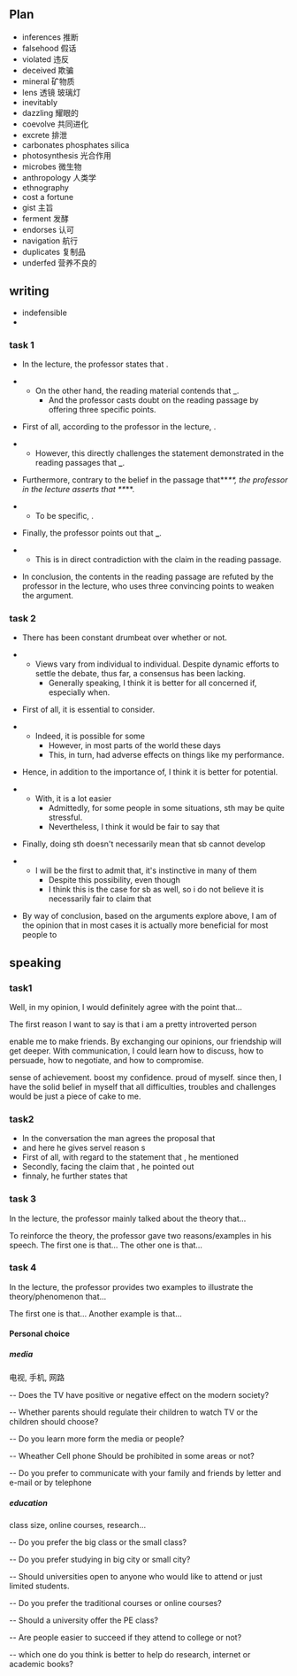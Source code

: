 ## Plan

* inferences 推断
* falsehood 假话
* violated 违反
* deceived  欺骗
* mineral 矿物质
* lens 透镜 玻璃灯
* inevitably
* dazzling 耀眼的
* coevolve 共同进化
* excrete 排泄
* carbonates phosphates silica
* photosynthesis 光合作用
* microbes 微生物
* anthropology 人类学
* ethnography
* cost a fortune
* gist 主旨
* ferment 发酵
* endorses 认可
* navigation 航行
* duplicates 复制品
* underfed 营养不良的

## writing

* indefensible 
* 

### task 1

* In the lecture, the professor states that . 

* - On the other hand, the reading material contends that _. 
    - And the professor casts doubt on the reading passage by offering three specific points.

* First of all, according to the professor in the lecture, . 

* - However, this directly challenges the statement demonstrated in the reading passages that **_**.

* Furthermore, contrary to the belief in the passage that**_**, the professor in the lecture asserts that **_**. 

* - To be specific, .

* Finally, the professor points out that **_**.

* - This is in direct contradiction with the claim in the reading passage.

* In conclusion, the contents in the reading passage are refuted by the professor in the lecture, who uses three convincing points to weaken the argument. 

### task 2

* There has been constant drumbeat over whether or not. 

* - Views vary from individual to individual. Despite dynamic efforts to settle the debate, thus far, a consensus has been lacking.
    - Generally speaking, I think it is better for all concerned if, especially when.

* First of all, it is essential to consider.

* - Indeed, it is possible for some 
    - However, in most parts of the world these days 
    - This, in turn, had adverse effects on things like my performance.

* Hence, in addition to the importance of, I think it is better for potential.

* - With, it is a lot easier 
    - Admittedly, for some people in some situations, sth may be quite stressful.
    - Nevertheless, I think it would be fair to say that 

* Finally, doing sth doesn't necessarily mean that sb cannot develop

* - I will be the first to admit that, it's instinctive in many of them
    - Despite this possibility, even though 
    - I think this is the case for sb as well, so i do not believe it is necessarily fair to claim that 

* By way of conclusion, based on the arguments explore above, I am of the opinion that in most cases it is actually more beneficial for most people to 

     

    

## speaking

### task1

 Well, in my opinion, I would definitely agree with the point that…  

The first reason I want to say is that i am a pretty introverted person

enable me to make friends. By exchanging our opinions, our friendship will get deeper. With communication, I could learn how to discuss, how to persuade, how to negotiate, and how to compromise.

sense of achievement. boost my confidence. proud of myself. since then, I have the solid belief in myself that all difficulties, troubles and challenges would be just a piece of cake to me.

### task2

* In the conversation the man agrees the proposal that 
* and here he gives servel reason s
* First of all, with regard to the statement that , he mentioned 
* Secondly, facing the claim that , he pointed out 
* finnaly, he further states that 

### task 3

 In the lecture, the professor mainly talked about the theory that… 

 To reinforce the theory, the professor gave two reasons/examples in his speech.  The first one is that…  The other one is that… 

### task 4

 In the lecture, the professor provides two examples to illustrate the theory/phenomenon that… 

 The first one is that…  Another example is that… 

#### Personal choice

##### media

电视, 手机, 网路

-- Does the TV have positive or negative effect on the modern society?

-- Whether parents should regulate their children to watch TV or the children should choose?

-- Do you learn more form the media or people?

-- Wheather Cell phone Should be prohibited in some areas or not?

-- Do you prefer to communicate with your family and friends by letter and e-mail or by telephone

 

 

##### education

class size, online courses, research...

-- Do you prefer the big class or the small class?

-- Do you prefer studying in big city or small city?

-- Should universities open to anyone who would like to attend or just limited students.

-- Do you prefer the traditional courses or online courses?

-- Should a university offer the PE class?

-- Are people easier to succeed if they attend to college or not?

-- which one do you think is better to help do research, internet or academic books?


